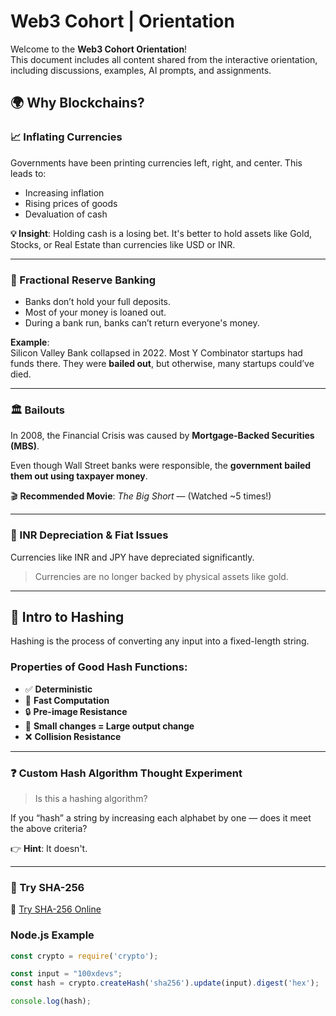 # Web3 Cohort | Orientation

Welcome to the **Web3 Cohort Orientation**!  
This document includes all content shared from the interactive orientation, including discussions, examples, AI prompts, and assignments.


## 🌍 Why Blockchains?

### 📈 Inflating Currencies
Governments have been printing currencies left, right, and center. This leads to:
- Increasing inflation
- Rising prices of goods
- Devaluation of cash

**💡 Insight**: Holding cash is a losing bet. It's better to hold assets like Gold, Stocks, or Real Estate than currencies like USD or INR.

---

### 🏦 Fractional Reserve Banking
- Banks don’t hold your full deposits.
- Most of your money is loaned out.
- During a bank run, banks can’t return everyone's money.

**Example**:  
Silicon Valley Bank collapsed in 2022. Most Y Combinator startups had funds there. They were **bailed out**, but otherwise, many startups could’ve died.

---

### 🏛️ Bailouts

In 2008, the Financial Crisis was caused by **Mortgage-Backed Securities (MBS)**.

Even though Wall Street banks were responsible, the **government bailed them out using taxpayer money**.

🎬 **Recommended Movie**: *The Big Short* — (Watched ~5 times!)

---

### 💸 INR Depreciation & Fiat Issues
Currencies like INR and JPY have depreciated significantly.

> Currencies are no longer backed by physical assets like gold.

---

## 🔐 Intro to Hashing

Hashing is the process of converting any input into a fixed-length string.

### Properties of Good Hash Functions:
- ✅ **Deterministic**
- 🚀 **Fast Computation**
- 🔒 **Pre-image Resistance**
- 🎲 **Small changes = Large output change**
- ❌ **Collision Resistance**

---

### ❓ Custom Hash Algorithm Thought Experiment

> Is this a hashing algorithm?

If you “hash” a string by increasing each alphabet by one — does it meet the above criteria?

👉 **Hint**: It doesn't.

---

### 🔧 Try SHA-256

🔗 [Try SHA-256 Online](https://emn178.github.io/online-tools/sha256.html)

### Node.js Example
```js
const crypto = require('crypto');

const input = "100xdevs";
const hash = crypto.createHash('sha256').update(input).digest('hex');

console.log(hash);
